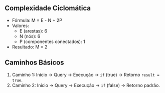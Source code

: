 ## Complexidade Ciclomática
- Fórmula: M = E - N + 2P
- Valores:
  - E (arestas): 6
  - N (nós): 6
  - P (componentes conectados): 1
- Resultado: M = 2

## Caminhos Básicos
1. Caminho 1: Início → Query → Execução → `if` (true) → Retorno `result = true`.
2. Caminho 2: Início → Query → Execução → `if` (false) → Retorno padrão.

